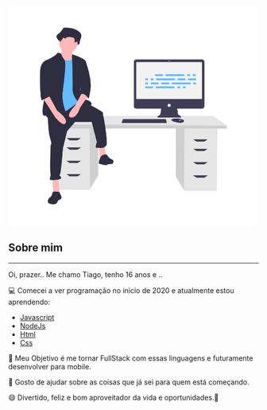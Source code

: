 
<img src="boneco.png">

## Sobre mim
___
<p>
Oi, prazer.. Me chamo Tiago, tenho 16 anos e .. 
</p>
💻 Comecei a ver programação no inicio de 2020 e atualmente estou aprendendo:
<ul> 
    <li>
        <a href="https://developer.mozilla.org/pt-BR/docs/Web/JavaScript"> Javascript</a> 
    </li>
    <li>
        <a href="https://nodejs.org/en/"> NodeJs </a>
    </li>
    <li>
        <a href="https://developer.mozilla.org/pt-BR/docs/Web/HTML"> Html </a>
    </li>
    <li>
        <a href="https://developer.mozilla.org/pt-BR/docs/Web/CSS"> Css </a>
    </li>
</ul>

<p>
🚀 Meu Objetivo é me tornar FullStack com essas linguagens e futuramente desenvolver para mobile.
</p>

<p>
👥 Gosto de ajudar sobre as coisas que já sei para quem está começando.
</p>
<p>
😄 Divertido, feliz e bom aproveitador da vida e oportunidades.💜
</p>
